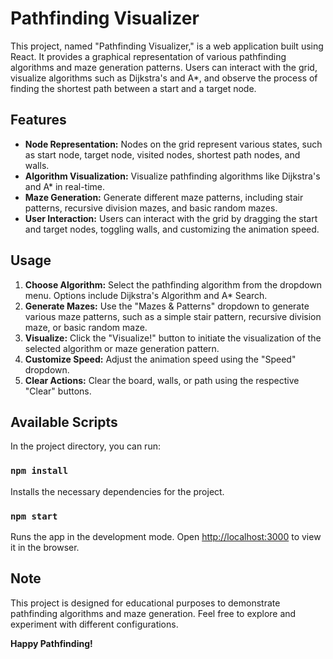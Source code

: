 # Pathfinding Visualizer

This project, named "Pathfinding Visualizer," is a web application built using React. It provides a graphical representation of various pathfinding algorithms and maze generation patterns. Users can interact with the grid, visualize algorithms such as Dijkstra's and A*, and observe the process of finding the shortest path between a start and a target node.

## Features
- **Node Representation:** Nodes on the grid represent various states, such as start node, target node, visited nodes, shortest path nodes, and walls.
- **Algorithm Visualization:** Visualize pathfinding algorithms like Dijkstra's and A* in real-time.
- **Maze Generation:** Generate different maze patterns, including stair patterns, recursive division mazes, and basic random mazes.
- **User Interaction:** Users can interact with the grid by dragging the start and target nodes, toggling walls, and customizing the animation speed.

## Usage
1. **Choose Algorithm:** Select the pathfinding algorithm from the dropdown menu. Options include Dijkstra's Algorithm and A* Search.
2. **Generate Mazes:** Use the "Mazes & Patterns" dropdown to generate various maze patterns, such as a simple stair pattern, recursive division maze, or basic random maze.
3. **Visualize:** Click the "Visualize!" button to initiate the visualization of the selected algorithm or maze generation pattern.
4. **Customize Speed:** Adjust the animation speed using the "Speed" dropdown.
5. **Clear Actions:** Clear the board, walls, or path using the respective "Clear" buttons.

## Available Scripts
In the project directory, you can run:

### `npm install`
Installs the necessary dependencies for the project.

### `npm start`
Runs the app in the development mode.
Open [http://localhost:3000](http://localhost:3000) to view it in the browser.

## Note
This project is designed for educational purposes to demonstrate pathfinding algorithms and maze generation. Feel free to explore and experiment with different configurations.

**Happy Pathfinding!**
